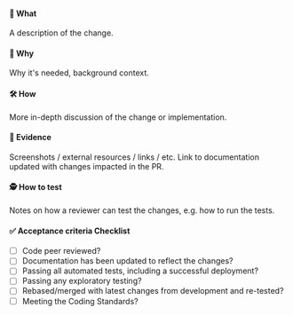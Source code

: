 <!--
Please use the Conventional Commits specification as PR Name/Title and for all commits

[Conventional Commits](https://www.conventionalcommits.org)

Example
```
<type>: <description> <optional: - work item number>

feat: repo base files
feat: repo base files - 949
```
-->

#### 📲 What

A description of the change.

<!--
If you have access, to link to the Azure Devops Ticket type `AB#{ID}` in this PR or commit message,
e.g. Implements `AB#1228 - Link tickets to GitHub`
-->

#### 🤔 Why

Why it's needed, background context.

#### 🛠 How

More in-depth discussion of the change or implementation.

#### 👀 Evidence

Screenshots / external resources / links / etc.
Link to documentation updated with changes impacted in the PR.

#### 🕵️ How to test

Notes on how a reviewer can test the changes, e.g. how to run the tests.

#### ✅ Acceptance criteria Checklist

- [ ] Code peer reviewed?
- [ ] Documentation has been updated to reflect the changes?
- [ ] Passing all automated tests, including a successful deployment?
- [ ] Passing any exploratory testing?
- [ ] Rebased/merged with latest changes from development and re-tested?
- [ ] Meeting the Coding Standards?

